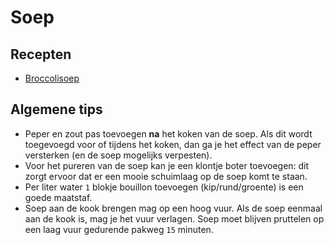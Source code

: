# Soep

## Recepten

* [Broccolisoep](broccolisoep.md)

## Algemene tips

* Peper en zout pas toevoegen **na** het koken van de soep. Als dit wordt toegevoegd voor of tijdens het koken, dan ga je het effect van de peper versterken (en de soep mogelijks verpesten).
* Voor het pureren van de soep kan je een klontje boter toevoegen: dit zorgt ervoor dat er een mooie schuimlaag op de soep komt te staan.
* Per liter water ```1``` blokje bouillon toevoegen (kip/rund/groente) is een goede maatstaf.
* Soep aan de kook brengen mag op een hoog vuur. Als de soep eenmaal aan de kook is, mag je het vuur verlagen. Soep moet blijven pruttelen op een laag vuur gedurende pakweg ```15``` minuten.